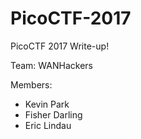 # PicoCTF-2017
PicoCTF 2017 Write-up!

Team: WANHackers

Members:
- Kevin Park
- Fisher Darling
- Eric Lindau